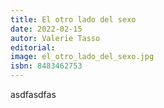 ```yaml
---
title: El otro lado del sexo
date: 2022-02-15
autor: Valerie Tasso
editorial:
image: el_otro_lado_del_sexo.jpg
isbn: 8483462753
---
```


asdfasdfas
